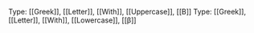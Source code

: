 Type: [[Greek]], [[Letter]], [[With]], [[Uppercase]], [[Β]]
Type: [[Greek]], [[Letter]], [[With]], [[Lowercase]], [[β]]
